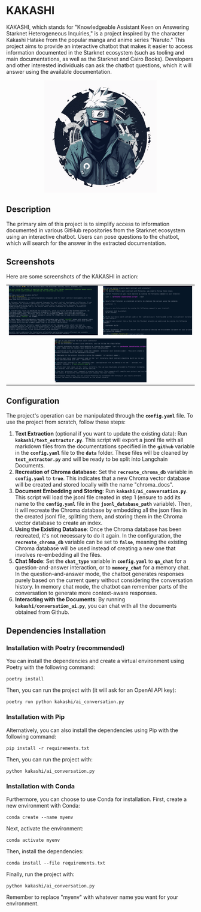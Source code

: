 # KAKASHI

KAKASHI, which stands for "Knowledgeable Assistant Keen on Answering Starknet Heterogeneous Inquiries," is a project inspired by the character Kakashi Hatake from the popular manga and anime series "Naruto." This project aims to provide an interactive chatbot that makes it easier to access information documented in the Starknet ecosystem (such as tooling and main documentations, as well as the Starknet and Cairo Books). Developers and other interested individuals can ask the chatbot questions, which it will answer using the available documentation.


<p align="center">
  <img src="images/kakashi_logo.png" width="300" height="300">
</p>

## **Description**

The primary aim of this project is to simplify access to information documented in various GitHub repositories from the Starknet ecosystem using an interactive chatbot. Users can pose questions to the chatbot, which will search for the answer in the extracted documentation.

## **Screenshots**

Here are some screenshots of the KAKASHI in action:

<table>
  <tr>
    <td>
      <img src="images/example_1.png" alt="Screenshot 1" style="width: 100%;"/>
    </td>
    <td>
      <img src="images/example_2.png" alt="Screenshot 2" style="width: 100%;"/>
    </td>
  </tr>
  <tr>
    <td colspan="2" align="center">
      <img src="images/example_3.png" alt="Screenshot 3" style="width: 50%;"/>
    </td>
  </tr>
</table>

## **Configuration**

The project's operation can be manipulated through the **`config.yaml`** file. To use the project from scratch, follow these steps:

1. **Text Extraction** (optional if you want to update the existing data): Run **`kakashi/text_extractor.py`**. This script will export a jsonl file with all markdown files from the documentations specified in the **`github`** variable in the **`config.yaml`** file to the **`data`** folder. These files will be cleaned by **`text_extractor.py`** and will be ready to be split into Langchain Documents.
2. **Recreation of Chroma database**: Set the **`recreate_chroma_db`** variable in **`config.yaml`** to **`true`**. This indicates that a new Chroma vector database will be created and stored locally with the name "chroma_docs".
3. **Document Embedding and Storing**: Run **`kakashi/ai_conversation.py`**. This script will load the jsonl file created in step 1 (ensure to add its name to the **`config.yaml`** file in the **`jsonl_database_path`** variable). Then, it will recreate the Chroma database by embedding all the json files in the created jsonl file, splitting them, and storing them in the Chroma vector database to create an index.
4. **Using the Existing Database**: Once the Chroma database has been recreated, it's not necessary to do it again. In the configuration, the **`recreate_chroma_db`** variable can be set to **`false`**, meaning the existing Chroma database will be used instead of creating a new one that involves re-embedding all the files.
5. **Chat Mode**: Set the **`chat_type`** variable in **`config.yaml`** to **`qa_chat`** for a question-and-answer interaction, or to **`memory_chat`** for a memory chat. In the question-and-answer mode, the chatbot generates responses purely based on the current query without considering the conversation history. In memory chat mode, the chatbot can remember parts of the conversation to generate more context-aware responses.
6. **Interacting with the Documents**: By running **`kakashi/conversation_ai.py`**, you can chat with all the documents obtained from Github.

## **Dependencies Installation**

### **Installation with Poetry (recommended)**

You can install the dependencies and create a virtual environment using Poetry with the following command:

```
poetry install
```

Then, you can run the project with (it will ask for an OpenAI API key):

```
poetry run python kakashi/ai_conversation.py
```

### **Installation with Pip**

Alternatively, you can also install the dependencies using Pip with the following command:

```
pip install -r requirements.txt
```

Then, you can run the project with:

```
python kakashi/ai_conversation.py
```

### **Installation with Conda**

Furthermore, you can choose to use Conda for installation. First, create a new environment with Conda:

```
conda create --name myenv
```

Next, activate the environment:

```
conda activate myenv
```

Then, install the dependencies:

```
conda install --file requirements.txt
```

Finally, run the project with:

```
python kakashi/ai_conversation.py

```

Remember to replace "myenv" with whatever name you want for your environment.